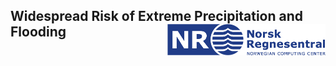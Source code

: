 ## Widespread Risk of Extreme Precipitation and Flooding <img src="figures/NR-logo.png" align="right" height="50px"/>
